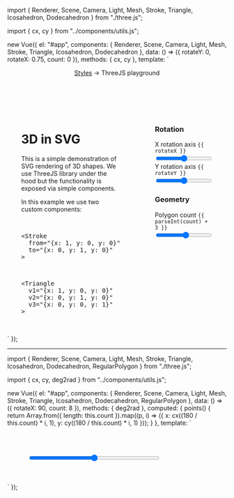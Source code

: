 import {
  Renderer,
  Scene,
  Camera,
  Light,
  Mesh,
  Stroke,
  Triangle,
  Icosahedron,
  Dodecahedron
} from "./three.js";

import { cx, cy } from "../components/utils.js";

new Vue({
  el: "#app",
  components: {
    Renderer,
    Scene,
    Camera,
    Light,
    Mesh,
    Stroke,
    Triangle,
    Icosahedron,
    Dodecahedron
  },
  data: () => ({ rotateY: 0, rotateX: 0.75, count: 0 }),
  methods: { cx, cy },
  template: `
  <div>
    <header>
      <div>
        <a href="..">Styles</a>
        → ThreeJS playground
      </div>
    </header>
    <div style="padding: 2rem; display: grid; grid-template-columns: 2fr 2fr 1fr; grid-gap: 2rem;">
      <div>
        <h1>3D in SVG</h1>
        <div class="intro">
          <p>This is a simple demonstration of SVG rendering of 3D shapes. We use ThreeJS library under the hood
          but the functionality is exposed via simple components.</p>
          <p>In this example we use two custom components:</p>
          <br>
<pre>
&lt;Stroke
  from="{x: 1, y: 0, y: 0}"
  to="{x: 0, y: 1, y: 0}"
&gt;
</pre>
<br>
<pre>
&lt;Triangle
  v1="{x: 1, y: 0, y: 0}"
  v2="{x: 0, y: 1, y: 0}"
  v3="{x: 0, y: 0, y: 1}"
&gt;
</pre>
        </div>
      </div>
      <Renderer :size="{ w: 400, h: 400 }">
        <Scene>
          <Camera :position="{ z: 2.5 }" />
          <Mesh :rotation="{x: rotateX, y: rotateY, z: 0}">
            <template
              v-for="(a,j) in Array.from({ length: 14 }).map((_,i) => i + 3)"
              v-if="count == j"
            >
              <Triangle
                v-for="(c,i) in a"
                :v1="{x: cx(360 / a * c,1), y: 0, z: cy(360 / a * c,1)}"
                :v2="{x: cx(360 / a * (c + 1),1), y: 0, z: cy(360 / a * (c + 1),1)}"
                :v3="{ x: 0, y: 0, z: 0 }"
              />
            </template>
          <Stroke
            v-for="(c,i) in 3"
            :key="'b' + i"
            :from="{x: cx(360 / 3 * c,1.5), y: 0, z: cy(360 / 3 * c,1.5)}"
            :to="{x: cx(360 / 3 * (c + 1),1.5), y: 0, z: cy(360 / 3 * (c + 1),1.5)}"
          />
           <Stroke
            v-for="(c,i) in 200"
            :key="i"
            :from="{x: cx(1000 / 200 * c,1), y: i / 50, z: cy(1000 / 200 * c,1)}"
            :to="{x: cx(1000 / 200 * (c + 1),1), y: i / 49, z: cy(1000 / 200 * (c + 1),1)}"
          />
          </Mesh>
        </Scene>
      </Renderer> 
      <div>
        <h3>Rotation</h3>
        <label>X rotation axis <code>{{ rotateX }}</code></label>
        <input type="range" v-model="rotateX" step="0.01" max="4" />
        <label>Y rotation axis <code>{{ rotateY }}</code></label>
        <input type="range" v-model="rotateY" step="0.01" max="4" />
        <h3>Geometry</h3>
        <label>Polygon count <code>{{ parseInt(count) + 3 }}</code></label>
        <input type="range" v-model="count" max="13" />
      </div>
    </div>
    </div>
  `
});

---

import {
  Renderer,
  Scene,
  Camera,
  Light,
  Mesh,
  Stroke,
  Triangle,
  Icosahedron,
  Dodecahedron,
  RegularPolygon
} from "./three.js";

import { cx, cy, deg2rad } from "../components/utils.js";

new Vue({
  el: "#app",
  components: {
    Renderer,
    Scene,
    Camera,
    Light,
    Mesh,
    Stroke,
    Triangle,
    Icosahedron,
    Dodecahedron,
    RegularPolygon
  },
  data: () => ({ rotateX: 90, count: 8 }),
  methods: { deg2rad },
  computed: {
    points() {
      return Array.from({ length: this.count }).map((p, i) => ({
        x: cx((180 / this.count) * i, 1),
        y: cy((180 / this.count) * i, 1)
      }));
    }
  },
  template: `
  <div style="padding: 3rem;">
      <input style="width: 300px" type="range" v-model="rotateX" step="1" max="180" />
      <Renderer :size="{ w: 600, h: 600 }">
        <Scene>
          <Camera :position="{ z: 2.5 }" />
          <Mesh
            v-for="(point,i) in points"
            :key="i"
            :position="{y : point.y}"
            :rotation="{x: deg2rad(rotateX), y: 0, z: deg2rad(i % 2 ? rotateX * 2 : rotateX * -2) }">
            <RegularPolygon :count="count" :radius="point.x" />
          </Mesh>
        </Scene>
      </Renderer> 
    </div>
  `
});

